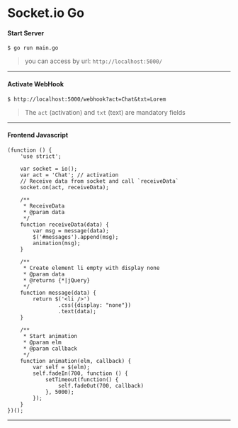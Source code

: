 # Socket.io Go

#### Start Server
    
    $ go run main.go
    
> you can access by url: `http://localhost:5000/`
 
 
---
#### Activate WebHook

    $ http://localhost:5000/webhook?act=Chat&txt=Lorem
    
 
> The `act` (activation) and `txt` (text) are mandatory fields
 
 

---
#### Frontend Javascript
    
    (function () {
        'use strict';

        var socket = io();
        var act = 'Chat'; // activation
        // Receive data from socket and call `receiveData`
        socket.on(act, receiveData);

        /**
         * ReceiveData
         * @param data
         */
        function receiveData(data) {
            var msg = message(data);
            $('#messages').append(msg);
            animation(msg);
        }

        /**
         * Create element li empty with display none
         * @param data
         * @returns {*|jQuery}
         */
        function message(data) {
            return $('<li />')
                    .css({display: "none"})
                    .text(data);
        }

        /**
         * Start animation
         * @param elm
         * @param callback
         */
        function animation(elm, callback) {
            var self = $(elm);
            self.fadeIn(700, function () {
                setTimeout(function() {
                    self.fadeOut(700, callback)
                }, 5000);
            });
        }
    })();
---
    